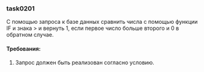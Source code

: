 
### task0201

С помощью запроса к базе данных сравнить числа с помощью функции IF и знака &gt; и вернуть 1,
если первое число больше второго и 0 в обратном случае.


#### Требования:
1.	Запрос должен быть реализован согласно условию.

